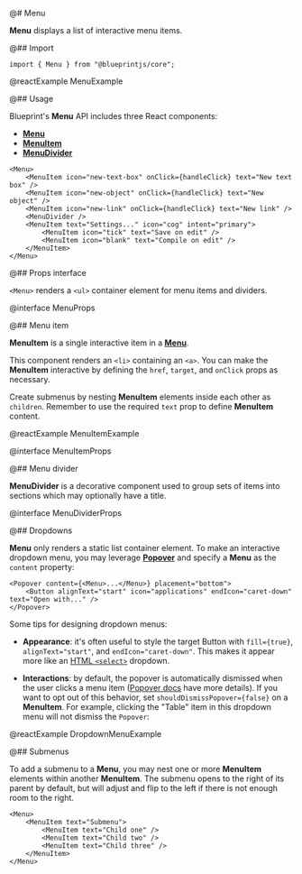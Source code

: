 @# Menu

**Menu** displays a list of interactive menu items.

@## Import

```tsx
import { Menu } from "@blueprintjs/core";
```

@reactExample MenuExample

@## Usage

Blueprint's **Menu** API includes three React components:

-   [**Menu**](#core/components/menu)
-   [**MenuItem**](#core/components/menu.menu-item)
-   [**MenuDivider**](#core/components/menu.menu-divider)

```tsx
<Menu>
    <MenuItem icon="new-text-box" onClick={handleClick} text="New text box" />
    <MenuItem icon="new-object" onClick={handleClick} text="New object" />
    <MenuItem icon="new-link" onClick={handleClick} text="New link" />
    <MenuDivider />
    <MenuItem text="Settings..." icon="cog" intent="primary">
        <MenuItem icon="tick" text="Save on edit" />
        <MenuItem icon="blank" text="Compile on edit" />
    </MenuItem>
</Menu>
```

@## Props interface

`<Menu>` renders a `<ul>` container element for menu items and dividers.

@interface MenuProps

@## Menu item

**MenuItem** is a single interactive item in a [**Menu**](#core/components/menu).

This component renders an `<li>` containing an `<a>`. You can make the **MenuItem** interactive by defining the
`href`, `target`, and `onClick` props as necessary.

Create submenus by nesting **MenuItem** elements inside each other as `children`. Remember to use the required `text`
prop to define **MenuItem** content.

@reactExample MenuItemExample

@interface MenuItemProps

@## Menu divider

**MenuDivider** is a decorative component used to group sets of items into sections which may optionally have a title.

@interface MenuDividerProps

@## Dropdowns

**Menu** only renders a static list container element. To make an interactive dropdown menu, you may leverage
[**Popover**](#core/components/popover) and specify a **Menu** as the `content` property:

```tsx
<Popover content={<Menu>...</Menu>} placement="bottom">
    <Button alignText="start" icon="applications" endIcon="caret-down" text="Open with..." />
</Popover>
```

Some tips for designing dropdown menus:

-   **Appearance**: it's often useful to style the target Button with `fill={true}`, `alignText="start"`, and
    `endIcon="caret-down"`. This makes it appear more like an [HTML `<select>`](#core/components/html-select) dropdown.

-   **Interactions**: by default, the popover is automatically dismissed when the user clicks a menu
    item ([Popover docs](#core/components/popover.closing-on-click) have more details). If you want to opt out of this
    behavior, set `shouldDismissPopover={false}` on a **MenuItem**. For example, clicking the "Table" item in this
    dropdown menu will not dismiss the `Popover`:

@reactExample DropdownMenuExample

@## Submenus

To add a submenu to a **Menu**, you may nest one or more **MenuItem** elements within another **MenuItem**.
The submenu opens to the right of its parent by default, but will adjust and flip to the left if there is not enough
room to the right.

```tsx
<Menu>
    <MenuItem text="Submenu">
        <MenuItem text="Child one" />
        <MenuItem text="Child two" />
        <MenuItem text="Child three" />
    </MenuItem>
</Menu>
```
